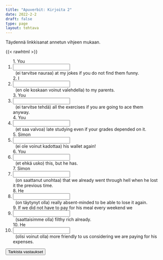 ```yaml
---
title: "Apuverbit: Kirjoita 2"
date: 2022-2-2
draft: false
type: page
layout: tehtava
---
```


Täydennä linkkisanat annetun vihjeen mukaan.

{{< rawhtml >}}
<div class="tehtava">
<form autocomplete="off">
  <ol>
  
<section>
1. You&nbsp;<li><input id="q1" type="text"/><span></span></li>&nbsp; (ei tarvitse nauraa) at my jokes if you do not find them funny.
</section>
<section>
2. I &nbsp;<li><input id="q2" type="text"/><span></span></li>&nbsp; (en ole koskaan voinut valehdella) to my parents.
</section>
<section>
3. You &nbsp;<li><input id="q3" type="text"/><span></span></li>&nbsp; (ei tarvitse tehdä) all the exercises if you are going to ace them anyway.
</section>
<section>
4. You &nbsp;<li><input id="q4" type="text"/><span></span></li>&nbsp; (et saa valvoa) late studying even if your grades depended on it.
</section>
<section>
5. Simon&nbsp;<li><input id="q5" type="text"/><span></span></li>&nbsp; (ei ole voinut kadottaa) his wallet again!
</section>
<section>
6. You &nbsp;<li><input id="q6" type="text"/><span></span></li>&nbsp; (et ehkä usko) this, but he has.
</section>
<section>
7. Simon &nbsp;<li><input id="q7" type="text"/><span></span></li>&nbsp; (on saattanut unohtaa) that we already went through hell when he lost it the previous time.
</section>
<section>
8. He &nbsp;<li><input id="q8" type="text"/><span></span></li>&nbsp; (on täytynyt olla) really absent-minded to be able to lose it again.
</section>
<section>
9. If we did not have to pay for his meal every weekend we &nbsp;<li><input id="q9" type="text"/><span></span></li>&nbsp; (saattaisimme olla) filthy rich already.
</section>
<section>
10. He &nbsp;<li><input id="q10" type="text"/><span></span></li>&nbsp; (olisi voinut olla)
 more friendly to us considering we are paying for his expenses. </ol>
  
 <link rel="stylesheet" type="text/css" href="/css/kirjoita1.css"/>

<div id="buttonWrapper">
   <input type="submit" id="submit" value="Tarkista vastaukset" />
   </div>
</form>

</div>


<script>
var answers = {
  "q1": ["don't have to laugh", "do not have to laugh"],
  "q2": ["have never been able to lie", "'ve never been able to lie"],
  "q3": ["don't have to do", "do not have to do"],
  "q4": ["must not stay up", "musn't stay up"],
  "q5": ["can't have lost","cannot have lost", "can not have lost"],
  "q6": ["may not believe", "might not believe"],
  "q7": ["may have forgotten", "might have forgotten"],
  "q8": ["must have been", "must've been"],
  "q9": ["might be"],
  "q10": ["could have been"],
};

function markAnswers() {
  $("input[type='text']").each(function() {
    console.log($.inArray(this.value, answers[this.id]));
    if ($.inArray(this.value.toLowerCase().trim(), answers[this.id]) === -1) {
      $(this).parent()[0].setAttribute("class", "vaarin");
    } else {
      $(this).parent()[0].setAttribute("class", "oikein");
    }
  })
}

$("form").on("submit", function(e) {
  e.preventDefault();
  markAnswers();
});

const input = document.querySelector('.tehtava input');
const span = document.querySelector('.tehtava span');

document.querySelectorAll("input").forEach(elem => elem.addEventListener('input', function (event) {
    span.innerHTML = this.value.replace(/\s/g, '&nbsp;');
    this.style.width = span.offsetWidth + 'px';
}));

</script>
</rawhtml>